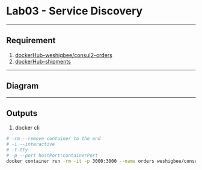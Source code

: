 # Lab03 - Service Discovery

---

## Requirement
1. [dockerHub-weshigbee/consul2-orders](https://hub.docker.com/r/weshigbee/consul2-orders)
2. [dockerHub-shipments](https://hub.docker.com/r/weshigbee/consul2-shipments)

---

## Diagram

---

## Outputs
1. docker cli
````sh
# -rm --remove container to the end
# -i --interactive
# -t tty
# -p --port hostPort:containerPort
docker container run -rm -it -p 3000:3000 --name orders weshigbee/consul2-orders
````

